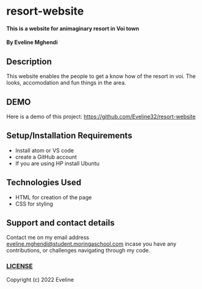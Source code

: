 # resort-website
#### This is a website for animaginary resort in Voi town
#### By **Eveline Mghendi**

## Description
This website enables the people to get a know how of the resort in voi. The looks, accomodation and fun things in the area.

## DEMO
Here is a demo of this project: https://github.com/Eveline32/resort-website 
## Setup/Installation Requirements
* Install atom or VS code
* create a GitHub account
* If you are using HP install Ubuntu


## Technologies Used
* HTML for creation of the page
* CSS for styling
## Support and contact details
Contact me on my email address eveline.mghendi@student.moringaschool.com incase you have any contributions, or challenges navigating through my code.
### [LICENSE](https://github.com/Eveline32/my-project/blob/master/LICENSE)
Copyright (c) 2022 Eveline
